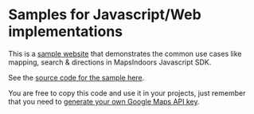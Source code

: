 # Samples for Javascript/Web implementations

This is a [sample website](https://mapsindoors.github.io/js-samples) that demonstrates the common use cases like mapping, search & directions in MapsIndoors Javascript SDK. 

See the [source code for the sample here](https://github.com/MapsIndoors/js-samples).

You are free to copy this code and use it in your projects, just remember that you need to [generate your own Google Maps API key](https://developers.google.com/maps/documentation/javascript/get-api-key).

